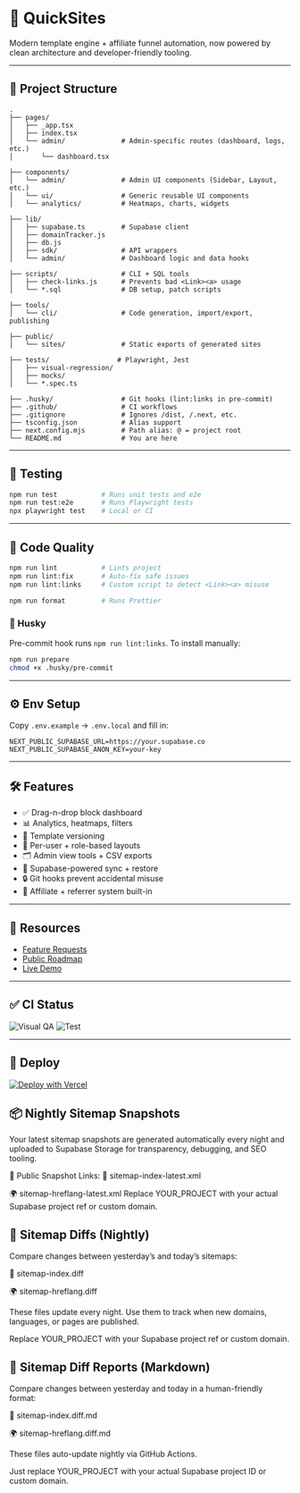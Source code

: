 # 🧠 QuickSites

Modern template engine + affiliate funnel automation, now powered by clean architecture and developer-friendly tooling.

---

## 📁 Project Structure 

```
.
├── pages/
│   ├── _app.tsx
│   ├── index.tsx
│   └── admin/              # Admin-specific routes (dashboard, logs, etc.)
│       └── dashboard.tsx

├── components/
│   └── admin/              # Admin UI components (Sidebar, Layout, etc.)
│   └── ui/                 # Generic reusable UI components
│   └── analytics/          # Heatmaps, charts, widgets

├── lib/
│   ├── supabase.ts         # Supabase client
│   ├── domainTracker.js
│   ├── db.js
│   ├── sdk/                # API wrappers
│   └── admin/              # Dashboard logic and data hooks

├── scripts/                # CLI + SQL tools
│   ├── check-links.js      # Prevents bad <Link><a> usage
│   └── *.sql               # DB setup, patch scripts

├── tools/
│   └── cli/                # Code generation, import/export, publishing

├── public/
│   └── sites/              # Static exports of generated sites

├── tests/                 # Playwright, Jest
│   ├── visual-regression/
│   ├── mocks/
│   └── *.spec.ts

├── .husky/                 # Git hooks (lint:links in pre-commit)
├── .github/                # CI workflows
├── .gitignore              # Ignores /dist, /.next, etc.
├── tsconfig.json           # Alias support
├── next.config.mjs         # Path alias: @ = project root
└── README.md               # You are here
```

---

## 🧪 Testing

```bash
npm run test           # Runs unit tests and e2e
npm run test:e2e       # Runs Playwright tests
npx playwright test    # Local or CI
```

---

## 🧼 Code Quality

```bash
npm run lint           # Lints project
npm run lint:fix       # Auto-fix safe issues
npm run lint:links     # Custom script to detect <Link><a> misuse

npm run format         # Runs Prettier
```

### 🧱 Husky

Pre-commit hook runs `npm run lint:links`. To install manually:

```bash
npm run prepare
chmod +x .husky/pre-commit
```

---

## ⚙️ Env Setup

Copy `.env.example` → `.env.local` and fill in:

```env
NEXT_PUBLIC_SUPABASE_URL=https://your.supabase.co
NEXT_PUBLIC_SUPABASE_ANON_KEY=your-key
```

---

## 🛠 Features

- ✅ Drag-n-drop block dashboard
- 📊 Analytics, heatmaps, filters
- 🧩 Template versioning
- 🧠 Per-user + role-based layouts
- 🗂 Admin view tools + CSV exports
- 🔁 Supabase-powered sync + restore
- 🔒 Git hooks prevent accidental misuse
- 🌱 Affiliate + referrer system built-in

---

## 🔗 Resources

- [Feature Requests](https://github.com/Silver-Lamp/quicksites-core/discussions/categories/feature-requests)
- [Public Roadmap](https://github.com/Silver-Lamp/quicksites-core/projects)
- [Live Demo](https://quicksites.ai/demo)

---

## ✅ CI Status

![Visual QA](https://github.com/Silver-Lamp/quicksites-core/actions/workflows/visual.yml/badge.svg)
![Test](https://github.com/Silver-Lamp/quicksites-core/actions/workflows/test.yml/badge.svg)

---

## 🚀 Deploy

[![Deploy with Vercel](https://vercel.com/button)](https://vercel.com/import/project?template=https://github.com/Silver-Lamp/quicksites-core)

## 📦 Nightly Sitemap Snapshots

Your latest sitemap snapshots are generated automatically every night and uploaded to Supabase Storage for transparency, debugging, and SEO tooling.

🧭 Public Snapshot Links:
📄 sitemap-index-latest.xml

🌍 sitemap-hreflang-latest.xml
Replace YOUR_PROJECT with your actual Supabase project ref or custom domain.

## 🧾 Sitemap Diffs (Nightly)

Compare changes between yesterday’s and today’s sitemaps:

🔄 sitemap-index.diff

🌍 sitemap-hreflang.diff

These files update every night. Use them to track when new domains, languages, or pages are published.

Replace YOUR_PROJECT with your Supabase project ref or custom domain.

## 📘 Sitemap Diff Reports (Markdown)

Compare changes between yesterday and today in a human-friendly format:

🔄 sitemap-index.diff.md

🌍 sitemap-hreflang.diff.md

These files auto-update nightly via GitHub Actions.

Just replace YOUR_PROJECT with your actual Supabase project ID or custom domain.
